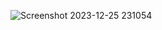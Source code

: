 ![Screenshot 2023-12-25 231054](https://github.com/Wadgaonkarprathameshdeepak/Figma/assets/95523666/46c0ad8d-59db-49bc-8c1b-3f6f3ef3f537)
